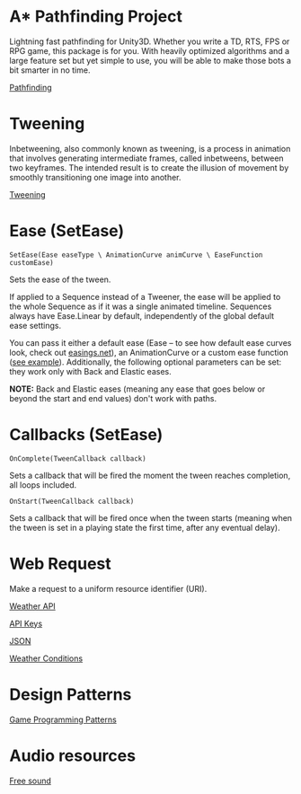 ﻿# A* Pathfinding Project

Lightning fast pathfinding for Unity3D. Whether you write a TD, RTS, FPS or RPG game, this package is for you. With heavily optimized algorithms and a large feature set but yet simple to use, you will be able to make those bots a bit smarter in no time.

[Pathfinding](https://arongranberg.com/astar/)

# Tweening

Inbetweening, also commonly known as tweening, is a process in animation that involves generating intermediate frames, called inbetweens, between two keyframes. The intended result is to create the illusion of movement by smoothly transitioning one image into another.

[Tweening](http://dotween.demigiant.com/)

# Ease (SetEase)

`SetEase(Ease easeType \ AnimationCurve animCurve \ EaseFunction customEase)`

Sets the ease of the tween.

If applied to a Sequence instead of a Tweener, the ease will be applied to the whole Sequence as if it was a single animated timeline. Sequences always have Ease.Linear by default, independently of the global default ease settings.

You can pass it either a default ease (Ease – to see how default ease curves look, check out [easings.net](https://easings.net/)), an AnimationCurve or a custom ease function ([see example](https://forum.unity.com/threads/dotween-hotween-v2-a-unity-tween-engine.260692/page-40#post-2376683)).
Additionally, the following optional parameters can be set: they work only with Back and Elastic eases.

**NOTE:** Back and Elastic eases (meaning any ease that goes below or beyond the start and end values) don't work with paths.

# Callbacks (SetEase)

`OnComplete(TweenCallback callback)`

Sets a callback that will be fired the moment the tween reaches completion, all loops included.

`OnStart(TweenCallback callback)`

Sets a callback that will be fired once when the tween starts (meaning when the tween is set in a playing state the first time, after any eventual delay).

# Web Request

Make a request to a uniform resource identifier (URI).

[Weather API](https://openweathermap.org/api)

[API Keys](https://home.openweathermap.org/api_keys)

[JSON](https://openweathermap.org/current#current_JSON)

[Weather Conditions](https://openweathermap.org/weather-conditions)

# Design Patterns

[Game Programming Patterns](https://gameprogrammingpatterns.com/contents.html)

# Audio resources

[Free sound](https://freesound.org/)